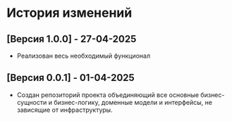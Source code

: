 # История изменений

## [Версия 1.0.0] - 27-04-2025
- Реализован весь необходимый функционал

## [Версия 0.0.1] - 01-04-2025
- Создан репозиторий проекта объединяющий все основные бизнес-сущности и бизнес-логику, доменные модели и интерфейсы, не зависящие от инфраструктуры.